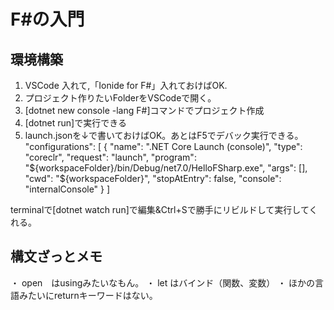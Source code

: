 # F#の入門
## 環境構築

1. VSCode 入れて,「Ionide for F#」入れておけばOK.
2. プロジェクト作りたいFolderをVSCodeで開く。
3. [dotnet new console -lang F#]コマンドでプロジェクト作成
4. [dotnet run]で実行できる
5.  launch.jsonを↓で書いておけばOK。あとはF5でデバック実行できる。
      "configurations": [
        {
            "name": ".NET Core Launch (console)",
            "type": "coreclr",
            "request": "launch",
            "program": "${workspaceFolder}/bin/Debug/net7.0/HelloFSharp.exe",
            "args": [],
            "cwd": "${workspaceFolder}",
            "stopAtEntry": false,
            "console": "internalConsole"
        }
    ]

terminalで[dotnet watch run]で編集&Ctrl+Sで勝手にリビルドして実行してくれる。

## 構文ざっとメモ
・ open　はusingみたいなもん。
・ let はバインド（関数、変数）
・ ほかの言語みたいにreturnキーワードはない。
